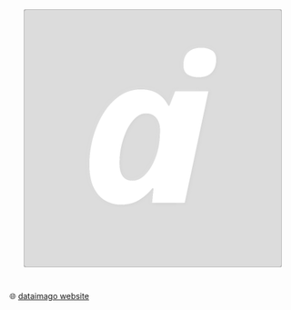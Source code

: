 <div align="center">
	<a href="https://dataimago.ai/">
	  <img src="ai_monogram_supreme_bg_5.svg" alt="dataimago" style="width: 90%"></a>
</div>

#

:globe_with_meridians: [dataimago website](https://www.dataimago.ai)
